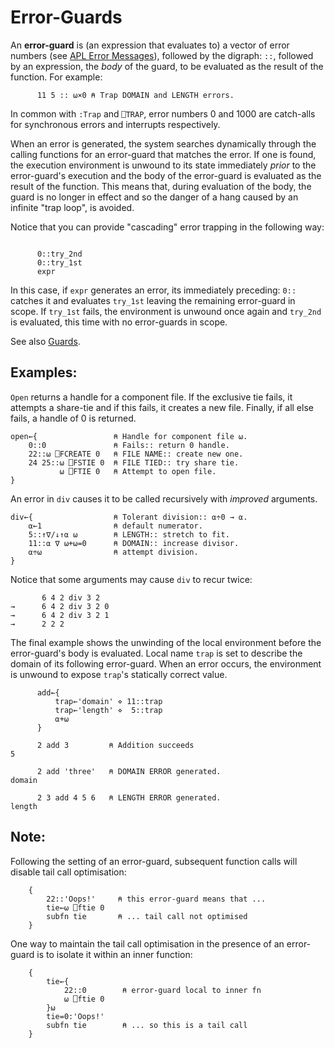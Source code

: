 # Error-Guards

An **error-guard** is (an expression that evaluates to) a vector of error numbers (see [APL Error Messages](../../../error-messages/apl-errors.md)), followed by the digraph: `::`, followed by an expression, the *body* of the guard, to be evaluated as the result of the function. For example:
```apl
      11 5 :: ⍵×0 ⍝ Trap DOMAIN and LENGTH errors.
```

In common with `:Trap` and `⎕TRAP`, error numbers 0 and 1000 are catch-alls for synchronous errors and interrupts respectively.

When an error is generated, the system searches dynamically through the calling functions for an error-guard that matches the error. If one is found, the execution environment is unwound to its state immediately *prior* to the error-guard's execution and the body of the error-guard is evaluated as the result of the function. This means that, during evaluation of the body, the guard is no longer in effect and so the danger of a hang caused by an infinite "trap loop", is avoided.

Notice that you can provide "cascading" error trapping in the following way:
```apl

      0::try_2nd
      0::try_1st
      expr
```

In this case, if `expr` generates an error, its immediately preceding: `0::` catches it and evaluates `try_1st` leaving the remaining error-guard in scope. If `try_1st` fails, the environment is unwound once again and `try_2nd` is evaluated, this time with no error-guards in scope.

See also [Guards](guards.md).

## Examples:

`Open` returns a handle for a component file. If the exclusive tie fails, it attempts a share-tie and if this fails, it creates a new file. Finally, if all else fails, a handle of 0 is returned.
```apl
open←{                 ⍝ Handle for component file ⍵.
    0::0               ⍝ Fails:: return 0 handle.
    22::⍵ ⎕FCREATE 0   ⍝ FILE NAME:: create new one.
    24 25::⍵ ⎕FSTIE 0  ⍝ FILE TIED:: try share tie.
           ⍵ ⎕FTIE 0   ⍝ Attempt to open file.
}
```

An error in `div` causes it to be called recursively with *improved* arguments.
```apl
div←{                  ⍝ Tolerant division:: ⍺÷0 → ⍺.
    ⍺←1                ⍝ default numerator.
    5::↑∇/↓↑⍺ ⍵        ⍝ LENGTH:: stretch to fit.
    11::⍺ ∇ ⍵+⍵=0      ⍝ DOMAIN:: increase divisor.
    ⍺÷⍵                ⍝ attempt division.
}
```

Notice that some arguments may cause `div` to recur twice:
```apl
       6 4 2 div 3 2
→      6 4 2 div 3 2 0
→      6 4 2 div 3 2 1
→      2 2 2
```

The final example shows the unwinding of the local environment before the error-guard's body is evaluated. Local name `trap` is set to describe the domain of its following error-guard. When an error occurs, the environment is unwound to expose `trap`'s statically correct value.
```apl
      add←{
          trap←'domain' ⋄ 11::trap
          trap←'length' ⋄  5::trap
          ⍺+⍵
      }
 
      2 add 3         ⍝ Addition succeeds 
5
 
      2 add 'three'   ⍝ DOMAIN ERROR generated.
domain
 
      2 3 add 4 5 6   ⍝ LENGTH ERROR generated.
length
```

## Note:

Following the setting of an error-guard, subsequent function calls will disable tail call optimisation:
```apl
    {
        22::'Oops!'     ⍝ this error-guard means that ...
        tie←⍵ ⎕ftie 0
        subfn tie       ⍝ ... tail call not optimised
    }
```

One way to maintain the tail call optimisation in the presence of an error-guard is to isolate it within an inner function:
```apl
    {
        tie←{
            22::0        ⍝ error-guard local to inner fn
            ⍵ ⎕ftie 0
        }⍵
        tie=0:'Oops!'
        subfn tie        ⍝ ... so this is a tail call 
    }
```
